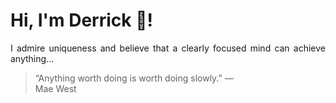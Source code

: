 # Hi, I'm Derrick 👋!
<p align="justify">I admire uniqueness and believe that a clearly focused mind can achieve anything...</p> 
<!-- #quote-start -->
<blockquote>&ldquo;Anything worth doing is worth doing slowly.&rdquo; &mdash; <footer>Mae West</footer></blockquote>
<!-- #quote-end -->
